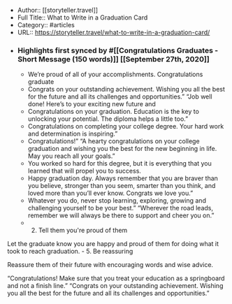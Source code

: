- Author:: [[storyteller.travel]]
- Full Title:: What to Write in a Graduation Card
- Category:: #articles
- URL:: https://storyteller.travel/what-to-write-in-a-graduation-card/
- ### Highlights first synced by #[[Congratulations Graduates - Short Message (150 words)]] [[September 27th, 2020]]
    - We’re proud of all of your accomplishments. Congratulations graduate 
    - Congrats on your outstanding achievement. Wishing you all the best for the future and all its challenges and opportunities.”
“Job well done! Here’s to your exciting new future and 
    - Congratulations on your graduation. Education is the key to unlocking your potential. The diploma helps a little too.” 
    - Congratulations on completing your college degree. Your hard work and determination is inspiring.” 
    - Congratulations!”
“A hearty congratulations on your college graduation and wishing you the best for the new beginning in life. May you reach all your goals.” 
    - You worked so hard for this degree, but it is everything that you learned that will propel you to success. 
    - Happy graduation day. Always remember that you are braver than you believe, stronger than you seem, smarter than you think, and loved more than you’ll ever know. Congrats we love you.” 
    - Whatever you do, never stop learning, exploring, growing and challenging yourself to be your best.”
“Wherever the road leads, remember we will always be there to support and cheer you on.” 
    - 2. Tell them you're proud of them

Let the graduate know you are happy and proud of them for doing what it took to reach graduation. 
    - 5. Be reassuring

Reassure them of their future with encouraging words and wise advice.

“Congratulations! Make sure that you treat your education as a springboard and not a finish line.”
“Congrats on your outstanding achievement. Wishing you all the best for the future and all its challenges and opportunities.” 
